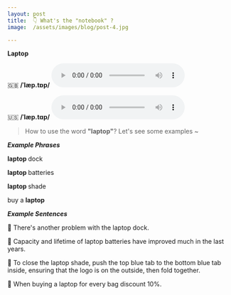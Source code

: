 ```yaml
---
layout: post
title:  👇 What's the "notebook" ?
image:  /assets/images/blog/post-4.jpg

---
```

**<B>Laptop</B>**

🇬🇧 <B>/ˈlæp.tɒp/</B>
<audio controls="controls">
  <source src="/assets/audio/laptop-gb.mp3" type="audio/mpeg">
<embed height="100" width="100" src="/i/song.mp3" />
</audio>

🇺🇸 <B>/ˈlæp.tɑp/</B>
<audio controls="controls">
  <source src="/assets/audio/laptop-us.mp3" type="audio/mpeg">
<embed height="100" width="100" src="/i/song.mp3" />
</audio>

> How to use the word <B>"laptop"</B>? Let's see some examples ~ 

**<i> <B> Example Phrases</B></i>**

<B> laptop </B> dock

<B> laptop </B> batteries

<B> laptop </B> shade

buy a <B>laptop</B>

**<i> <B> Example Sentences </B></i>**

📍 There's another problem with the laptop dock. <br>

📍 Capacity and lifetime of laptop batteries have improved much in the last years.<br>

📍 To close the laptop shade, push the top blue tab to the bottom blue tab inside, ensuring that the logo is on the outside, then fold together.<br>

📍 When buying a laptop for every bag discount 10%.<br>